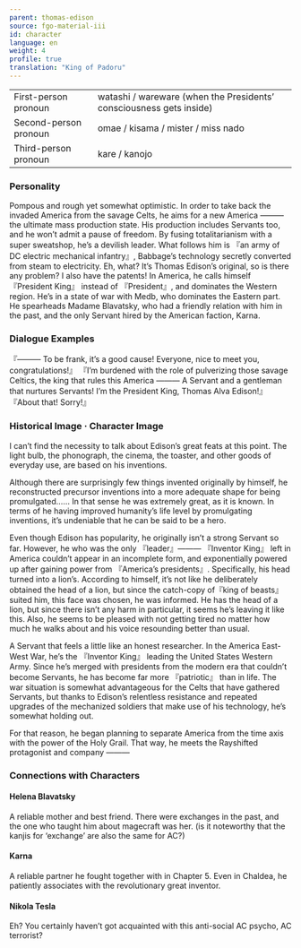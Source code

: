 ```yaml
---
parent: thomas-edison
source: fgo-material-iii
id: character
language: en
weight: 4
profile: true
translation: "King of Padoru"
---
```


<table>
  <tr><td>First-person pronoun</td><td>watashi / wareware (when the Presidents’ consciousness gets inside)</td></tr>
  <tr><td>Second-person pronoun</td><td>omae / kisama / mister / miss nado</td></tr>
  <tr><td>Third-person pronoun</td><td>kare / kanojo</td></tr>
</table>

### Personality

Pompous and rough yet somewhat optimistic.
In order to take back the invaded America from the savage Celts, he aims for a new America ――― the ultimate mass production state.
His production includes Servants too, and he won’t admit a pause of freedom.
By fusing totalitarianism with a super sweatshop, he’s a devilish leader.
What follows him is 『an army of DC electric mechanical infantry』, Babbage’s technology secretly converted from steam to electricity.
Eh, what? It’s Thomas Edison’s original, so is there any problem? I also have the patents!
In America, he calls himself 『President King』 instead of 『President』, and dominates the Western region. He’s in a state of war with Medb, who dominates the Eastern part.
He spearheads Madame Blavatsky, who had a friendly relation with him in the past, and the only Servant hired by the American faction, Karna.

### Dialogue Examples

『――― To be frank, it’s a good cause!
Everyone, nice to meet you, congratulations!』
『I’m burdened with the role of pulverizing those savage Celtics, the king that rules this America ――― A Servant and a gentleman that nurtures Servants! I’m the President King, Thomas Alva Edison!』
『About that!
Sorry!』

### Historical Image · Character Image

I can’t find the necessity to talk about Edison’s great feats at this point.
The light bulb, the phonograph, the cinema, the toaster, and other goods of everyday use, are based on his inventions.

Although there are surprisingly few things invented originally by himself, he reconstructed precursor inventions into a more adequate shape for being promulgated…… In that sense he was extremely great, as it is known.
In terms of he having improved humanity’s life level by promulgating inventions, it’s undeniable that he can be said to be a hero.

Even though Edison has popularity, he originally isn’t a strong Servant so far.
However, he who was the only 『leader』――― 『Inventor King』 left in America couldn’t appear in an incomplete form, and exponentially powered up after gaining power from 『America’s presidents』.
Specifically, his head turned into a lion’s. According to himself, it’s not like he deliberately obtained the head of a lion, but since the catch-copy of『king of beasts』 suited him, this face was chosen, he was informed.
He has the head of a lion, but since there isn’t any harm in particular, it seems he’s leaving it like this. Also, he seems to be pleased with not getting tired no matter how much he walks about and his voice resounding better than usual.

A Servant that feels a little like an honest researcher.
In the America East-West War, he’s the 『Inventor King』 leading the United States Western Army.
Since he’s merged with presidents from the modern era that couldn’t become Servants, he has become far more 『patriotic』 than in life.
The war situation is somewhat advantageous for the Celts that have gathered Servants, but thanks to Edison’s relentless resistance and repeated upgrades of the mechanized soldiers that make use of his technology, he’s somewhat holding out.

For that reason, he began planning to separate America from the time axis with the power of the Holy Grail.
That way, he meets the Rayshifted protagonist and company ―――

### Connections with Characters

#### Helena Blavatsky

A reliable mother and best friend. There were exchanges in the past, and the one who taught him about magecraft was her. (is it noteworthy that the kanjis for ‘exchange’ are also the same for AC?)

#### Karna

A reliable partner he fought together with in Chapter 5. Even in Chaldea, he patiently associates with the revolutionary great inventor.

#### Nikola Tesla

Eh? You certainly haven’t got acquainted with this anti-social AC psycho, AC terrorist?
